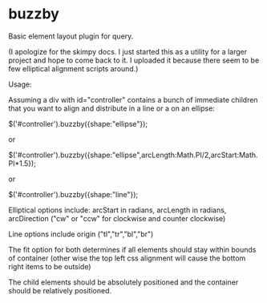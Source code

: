 buzzby
======

Basic element layout plugin for query. 

(I apologize for the skimpy docs. I just started this as a utility for a larger project and hope to come back to it. I uploaded it because there seem to be few elliptical alignment scripts around.)

Usage:

Assuming a div with id="controller" contains a bunch of immediate children that you want to align and distribute in a line or a on an ellipse:

$('#controller').buzzby({shape:"ellipse"});

or 

$('#controller').buzzby({shape:"ellipse",arcLength:Math.PI/2,arcStart:Math.PI*1.5});

or

$('#controller').buzzby({shape:"line"});

Elliptical options include: arcStart in radians, arcLength in radians, arcDirection ("cw" or "ccw" for clockwise and counter clockwise)

Line options include origin ("tl","tr","bl","br")

The fit option for both determines if all elements should stay within bounds of container (other wise the top left css alignment will cause the bottom right items to be outside)

The child elements should be absolutely positioned and the container should be relatively positioned.
